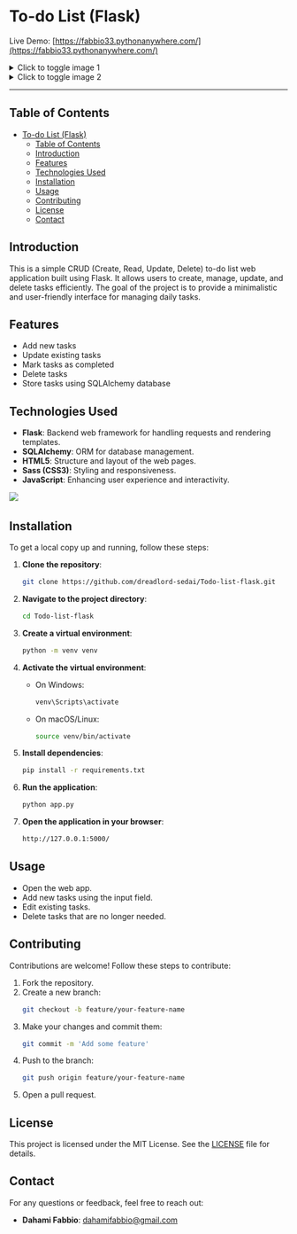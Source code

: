 # To-do List (Flask)

Live Demo: [https://fabbio33.pythonanywhere.com/](https://fabbio33.pythonanywhere.com/)

<details>
  <summary>Click to toggle image 1</summary>
  <img src="Screenshot1.png" alt="Screenshot 1">
</details>

<details>
  <summary>Click to toggle image 2</summary>
  <img src="Screenshot2.png" alt="Screenshot 2">
</details>

---

## Table of Contents
- [To-do List (Flask)](#to-do-list-flask)
  - [Table of Contents](#table-of-contents)
  - [Introduction](#introduction)
  - [Features](#features)
  - [Technologies Used](#technologies-used)
  - [Installation](#installation)
  - [Usage](#usage)
  - [Contributing](#contributing)
  - [License](#license)
  - [Contact](#contact)

## Introduction
This is a simple CRUD (Create, Read, Update, Delete) to-do list web application built using Flask. It allows users to create, manage, update, and delete tasks efficiently. The goal of the project is to provide a minimalistic and user-friendly interface for managing daily tasks.

## Features
- Add new tasks
- Update existing tasks
- Mark tasks as completed
- Delete tasks
- Store tasks using SQLAlchemy database

## Technologies Used
- **Flask**: Backend web framework for handling requests and rendering templates.
- **SQLAlchemy**: ORM for database management.
- **HTML5**: Structure and layout of the web pages.
- **Sass (CSS3)**: Styling and responsiveness.
- **JavaScript**: Enhancing user experience and interactivity.

<p align="left">
  <img src="https://skillicons.dev/icons?i=python,flask,sass,sqlite,css,html"/>

          

</p>

## Installation
To get a local copy up and running, follow these steps:

1. **Clone the repository**:
    ```sh
    git clone https://github.com/dreadlord-sedai/Todo-list-flask.git
    ```

2. **Navigate to the project directory**:
    ```sh
    cd Todo-list-flask
    ```

3. **Create a virtual environment**:
    ```sh
    python -m venv venv
    ```

4. **Activate the virtual environment**:
    - On Windows:
      ```sh
      venv\Scripts\activate
      ```
    - On macOS/Linux:
      ```sh
      source venv/bin/activate
      ```

5. **Install dependencies**:
    ```sh
    pip install -r requirements.txt
    ```

6. **Run the application**:
    ```sh
    python app.py
    ```

7. **Open the application in your browser**:
    ```sh
    http://127.0.0.1:5000/
    ```

## Usage
- Open the web app.
- Add new tasks using the input field.
- Edit existing tasks.
- Delete tasks that are no longer needed.

## Contributing
Contributions are welcome! Follow these steps to contribute:

1. Fork the repository.
2. Create a new branch:
    ```sh
    git checkout -b feature/your-feature-name
    ```
3. Make your changes and commit them:
    ```sh
    git commit -m 'Add some feature'
    ```
4. Push to the branch:
    ```sh
    git push origin feature/your-feature-name
    ```
5. Open a pull request.

## License
This project is licensed under the MIT License. See the [LICENSE](LICENSE) file for details.

## Contact
For any questions or feedback, feel free to reach out:

- **Dahami Fabbio**: [dahamifabbio@gmail.com](mailto:dahamifabbio@gmail.com)

